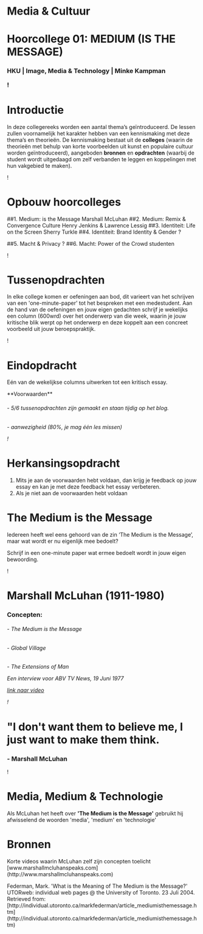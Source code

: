 

# Media & Cultuur 
# Hoorcollege 01: MEDIUM (IS THE MESSAGE)



<h3>HKU | Image, Media & Technology | Minke Kampman

!

# Introductie
In deze collegereeks worden een aantal thema’s geïntroduceerd. De lessen zullen voornamelijk het karakter hebben van een kennismaking met deze thema’s en theorieën. De kennismaking bestaat uit de **colleges** (waarin de theorieën met behulp van korte voorbeelden uit kunst en populaire cultuur worden geïntroduceerd), aangeboden **bronnen** en **opdrachten** (waarbij de student wordt uitgedaagd om zelf verbanden te leggen en koppelingen met hun vakgebied te maken).  

!


# Opbouw hoorcolleges

##1. Medium: is the Message
Marshall McLuhan
##2. Medium: Remix & Convergence Culture
Henry Jenkins & Lawrence Lessig
##3. Identiteit: Life on the Screen
Sherry Turkle
##4. Identiteit: Brand Identity & Gender
?

##5. Macht & Privacy
?
##6. Macht: Power of the Crowd
studenten

!

# Tussenopdrachten

<p>In elke college komen er oefeningen aan bod, dit varieert van het schrijven van een 'one-minute-paper' tot het bespreken met een medestudent. Aan de hand van de oefeningen en jouw eigen gedachten schrijf je wekelijks een column (600wrd) over het onderwerp van die week, waarin je jouw kritische blik werpt op het onderwerp en deze koppelt aan een concreet voorbeeld uit jouw beroepspraktijk.  

!
# Eindopdracht
<p>Eén van de wekelijkse columns uitwerken tot een kritisch essay. 
<p>**Voorwaarden**
<h6>- 5/6 tussenopdrachten zijn gemaakt en staan tijdig op het blog.
<h6>- aanwezigheid (80%, je mag één les missen)

!

# Herkansingsopdracht

1. Mits je aan de voorwaarden hebt voldaan, dan krijg je feedback op jouw essay en kan je met deze feedback het essay verbeteren. 
2. Als je niet aan de voorwaarden hebt voldaan


# The Medium is the Message

<p>Iedereen heeft wel eens gehoord van de zin ‘The Medium is the Message’, maar wat wordt er nu eigenlijk mee bedoelt? 
<p>Schrijf in een one-minute paper wat ermee bedoelt wordt in jouw eigen bewoording. 


!

# Marshall McLuhan (1911-1980)

<h3> Concepten:
<h6>- The Medium is the Message
<h6>- Global Village
<h6>- The Extensions of Man
<p>Een interview voor ABV TV News, 19 Juni 1977

[link naar video](https://www.youtube.com/watch?v=gqaRAmO3SCg)


!

# "I don't want them to believe me, I just want to make them think.

### - Marshall McLuhan
!
# Media, Medium & Technologie

Als McLuhan het heeft over **'The Medium is the Message'** gebruikt hij afwisselend de woorden 'media', 'medium' en 'technologie' 

# Bronnen
<p>Korte videos waarin McLuhan zelf zijn concepten toelicht
[www.marshallmcluhanspeaks.com](http://www.marshallmcluhanspeaks.com)
<p>Federman, Mark. 'What is the Meaning of The Medium is the Message?' UTORweb: individual web pages @ the University of Toronto. 23 Juli 2004. Retrieved from: [http://individual.utoronto.ca/markfederman/article_mediumisthemessage.htm](http://individual.utoronto.ca/markfederman/article_mediumisthemessage.htm)
